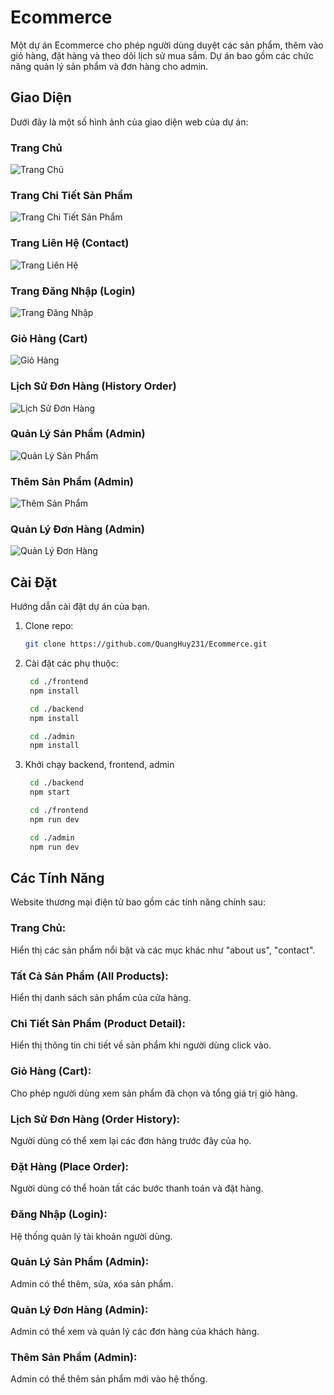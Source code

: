 # Ecommerce

Một dự án Ecommerce cho phép người dùng duyệt các sản phẩm, thêm vào giỏ hàng, đặt hàng và theo dõi lịch sử mua sắm. Dự án bao gồm các chức năng quản lý sản phẩm và đơn hàng cho admin.

## Giao Diện

Dưới đây là một số hình ảnh của giao diện web của dự án:

### Trang Chủ

![Trang Chủ](./images/Homepage.jpeg)

### Trang Chi Tiết Sản Phẩm

![Trang Chi Tiết Sản Phẩm](./images/ProductDetail.jpeg)

### Trang Liên Hệ (Contact)

![Trang Liên Hệ](./images/ContactUs.jpeg)

### Trang Đăng Nhập (Login)

![Trang Đăng Nhập](./images/Login.jpeg)

### Giỏ Hàng (Cart)

![Giỏ Hàng](./images/Cart.jpeg)

### Lịch Sử Đơn Hàng (History Order)

![Lịch Sử Đơn Hàng](./images/HistoryOrder.jpeg)

### Quản Lý Sản Phẩm (Admin)

![Quản Lý Sản Phẩm](./images/admin-managerproduct.jpeg)

### Thêm Sản Phẩm (Admin)

![Thêm Sản Phẩm](./images/admin-addproduct.jpeg)

### Quản Lý Đơn Hàng (Admin)

![Quản Lý Đơn Hàng](./images/admin-managerorder.jpeg)

## Cài Đặt

Hướng dẫn cài đặt dự án của bạn.

1. Clone repo:

   ```bash
   git clone https://github.com/QuangHuy231/Ecommerce.git
   ```

2. Cài đặt các phụ thuộc:

   ```bash
    cd ./frontend
    npm install

    cd ./backend
    npm install

    cd ./admin
    npm install

   ```

3. Khởi chạy backend, frontend, admin

   ```bash
    cd ./backend
    npm start

    cd ./frontend
    npm run dev

    cd ./admin
    npm run dev
   ```

## Các Tính Năng

Website thương mại điện tử bao gồm các tính năng chính sau:

### Trang Chủ:

Hiển thị các sản phẩm nổi bật và các mục khác như "about us", "contact".

### Tất Cả Sản Phẩm (All Products):

Hiển thị danh sách sản phẩm của cửa hàng.

### Chi Tiết Sản Phẩm (Product Detail):

Hiển thị thông tin chi tiết về sản phẩm khi người dùng click vào.

### Giỏ Hàng (Cart):

Cho phép người dùng xem sản phẩm đã chọn và tổng giá trị giỏ hàng.

### Lịch Sử Đơn Hàng (Order History):

Người dùng có thể xem lại các đơn hàng trước đây của họ.

### Đặt Hàng (Place Order):

Người dùng có thể hoàn tất các bước thanh toán và đặt hàng.

### Đăng Nhập (Login):

Hệ thống quản lý tài khoản người dùng.

### Quản Lý Sản Phẩm (Admin):

Admin có thể thêm, sửa, xóa sản phẩm.

### Quản Lý Đơn Hàng (Admin):

Admin có thể xem và quản lý các đơn hàng của khách hàng.

### Thêm Sản Phẩm (Admin):

Admin có thể thêm sản phẩm mới vào hệ thống.
